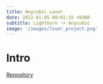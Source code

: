 ```yaml
---
title: Anycubic Laser 
date: 2022-01-05 08:01:35 +0300
subtitle: Lightburn -> Anycubic
image: '/images/laser_project.png'
---
```


# Intro

[Repository](https://github.com/bitSheriff/lasermarlin2AnycubMegaPro)